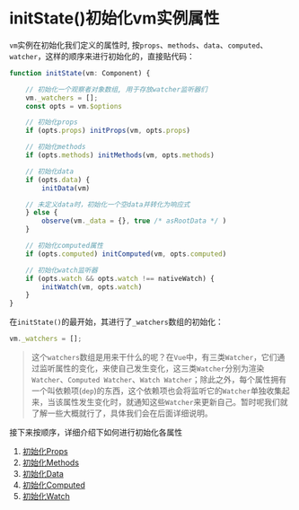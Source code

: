 # initState()初始化vm实例属性

`vm`实例在初始化我们定义的属性时, 按`props`、`methods`、`data`、`computed`、`watcher`，这样的顺序来进行初始化的，直接贴代码：

```js
function initState(vm: Component) {

    // 初始化一个观察者对象数组, 用于存放watcher监听器们
    vm._watchers = [];
    const opts = vm.$options

    // 初始化props
    if (opts.props) initProps(vm, opts.props)

    // 初始化methods
    if (opts.methods) initMethods(vm, opts.methods)

    // 初始化data
    if (opts.data) {
        initData(vm)

    // 未定义data时，初始化一个空data并转化为响应式
    } else {
        observe(vm._data = {}, true /* asRootData */ )
    }

    // 初始化computed属性
    if (opts.computed) initComputed(vm, opts.computed)

    // 初始化watch监听器
    if (opts.watch && opts.watch !== nativeWatch) {
        initWatch(vm, opts.watch)
    }
}
```

在`initState()`的最开始，其进行了`_watchers`数组的初始化：

```js
vm._watchers = [];
```

>这个`watchers`数组是用来干什么的呢？在`Vue`中，有三类`Watcher`，它们通过监听属性的变化，来使自己发生变化，这三类`Watcher`分别为渲染`Watcher`、`Computed Watcher`、`Watch Watcher`；除此之外，每个属性拥有一个叫依赖项(`dep`)的东西，这个依赖项也会将监听它的`Watcher`单独收集起来，当该属性发生变化时，就通知这些`Watcher`来更新自己。暂时呢我们就了解一些大概就行了，具体我们会在后面详细说明。

接下来按顺序，详细介绍下如何进行初始化各属性

1. [初始化Props](./初始化Props/README.md)
2. [初始化Methods](./初始化Methods/README.md)
3. [初始化Data](./初始化Data/README.md)
4. [初始化Computed](./初始化Computed/README.md)
5. [初始化Watch](./初始化Watch/README.md)
